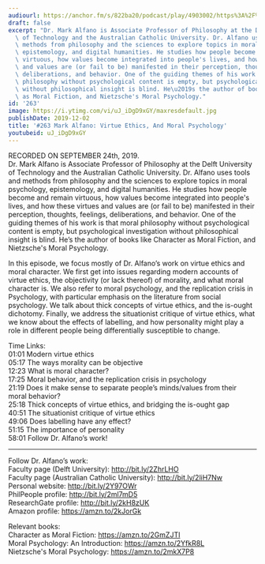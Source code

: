 ```yaml
---
audiourl: https://anchor.fm/s/822ba20/podcast/play/4903002/https%3A%2F%2Fd3ctxlq1ktw2nl.cloudfront.net%2Fproduction%2F2019-8-27%2F25122687-44100-2-4a409dc1bca18.m4a
draft: false
excerpt: "Dr. Mark Alfano is Associate Professor of Philosophy at the Delft University\
  \ of Technology and the Australian Catholic University. Dr. Alfano uses tools and\
  \ methods from philosophy and the sciences to explore topics in moral psychology,\
  \ epistemology, and digital humanities. He studies how people become and remain\
  \ virtuous, how values become integrated into people's lives, and how these virtues\
  \ and values are (or fail to be) manifested in their perception, thoughts, feelings,\
  \ deliberations, and behavior. One of the guiding themes of his work is that moral\
  \ philosophy without psychological content is empty, but psychological investigation\
  \ without philosophical insight is blind. He\u2019s the author of books like Character\
  \ as Moral Fiction, and Nietzsche's Moral Psychology."
id: '263'
image: https://i.ytimg.com/vi/uJ_iDgD9xGY/maxresdefault.jpg
publishDate: 2019-12-02
title: '#263 Mark Alfano: Virtue Ethics, And Moral Psychology'
youtubeid: uJ_iDgD9xGY
---
```

<div class="timelinks">

RECORDED ON SEPTEMBER 24th, 2019.  
Dr. Mark Alfano is Associate Professor of Philosophy at the Delft University of Technology and the Australian Catholic University. Dr. Alfano uses tools and methods from philosophy and the sciences to explore topics in moral psychology, epistemology, and digital humanities. He studies how people become and remain virtuous, how values become integrated into people's lives, and how these virtues and values are (or fail to be) manifested in their perception, thoughts, feelings, deliberations, and behavior. One of the guiding themes of his work is that moral philosophy without psychological content is empty, but psychological investigation without philosophical insight is blind. He’s the author of books like Character as Moral Fiction, and Nietzsche's Moral Psychology.

In this episode, we focus mostly of Dr. Alfano’s work on virtue ethics and moral character. We first get into issues regarding modern accounts of virtue ethics, the objectivity (or lack thereof) of morality, and what moral character is. We also refer to moral psychology, and the replication crisis in Psychology, with particular emphasis on the literature from social psychology. We talk about thick concepts of virtue ethics, and the is-ought dichotomy. Finally, we address the situationist critique of virtue ethics, what we know about the effects of labelling, and how personality might play a role in different people being differentially susceptible to change. 

Time Links:  
<time>01:01</time> Modern virtue ethics  
<time>05:17</time> The ways morality can be objective  
<time>12:23</time> What is moral character?  
<time>17:25</time> Moral behavior, and the replication crisis in psychology  
<time>21:19</time> Does it make sense to separate people’s minds/values from their moral behavior?  
<time>25:18</time> Thick concepts of virtue ethics, and bridging the is-ought gap  
<time>40:51</time> The situationist critique of virtue ethics  
<time>49:06</time> Does labelling have any effect?  
<time>51:15</time> The importance of personality  
<time>58:01</time> Follow Dr. Alfano’s work!

---

Follow Dr. Alfano’s work:  
Faculty page (Delft University): http://bit.ly/2ZhrLHO  
Faculty page (Australian Catholic University): http://bit.ly/2liH7Nw  
Personal website: http://bit.ly/2Y97OWr  
PhilPeople profile: http://bit.ly/2ml7mD5  
ResearchGate profile: http://bit.ly/2kH8zUK  
Amazon profile: https://amzn.to/2kJorGk

Relevant books:  
Character as Moral Fiction: https://amzn.to/2GmZJTI  
Moral Psychology: An Introduction: https://amzn.to/2YfkR8L  
Nietzsche's Moral Psychology: https://amzn.to/2mkX7P8
</div>

